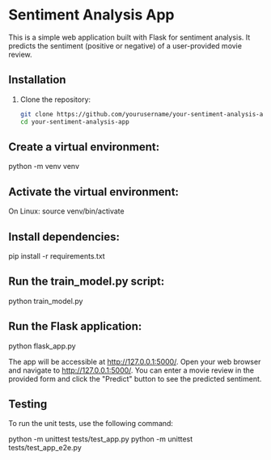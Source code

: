 # Sentiment Analysis App

This is a simple web application built with Flask for sentiment analysis. It predicts the sentiment (positive or negative) of a user-provided movie review.

## Installation

1. Clone the repository:

   ```bash
   git clone https://github.com/yourusername/your-sentiment-analysis-app.git
   cd your-sentiment-analysis-app
   
## Create a virtual environment:
python -m venv venv

## Activate the virtual environment:

On Linux:
source venv/bin/activate

## Install dependencies:

pip install -r requirements.txt

## Run the train_model.py script:

python train_model.py

## Run the Flask application:

python flask_app.py

The app will be accessible at http://127.0.0.1:5000/.
Open your web browser and navigate to http://127.0.0.1:5000/.
You can enter a movie review in the provided form and click the "Predict" button to see the predicted sentiment.

## Testing
To run the unit tests, use the following command:

python -m unittest tests/test_app.py
python -m unittest tests/test_app_e2e.py
